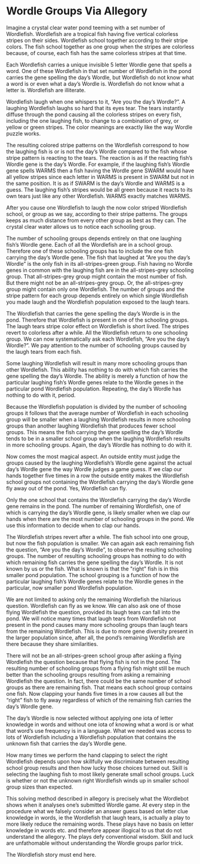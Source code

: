 # Wordle Groups Via Allegory

Imagine a crystal clear water pond teeming with a set number of Wordlefish. Wordlefish are a tropical fish having five vertical colorless stripes on their sides. Wordlefish school together according to their stripe colors. The fish school together as one group when the stripes are colorless because, of course, each fish has the same colorless stripes at that time.

Each Wordlefish carries a unique invisible 5 letter Wordle gene that spells a word. One of these Wordlefish in that set number of Wordlefish in the pond carries the gene spelling the day’s Wordle, but Wordlefish do not know what a word is or even what a day’s Wordle is. Wordlefish do not know what a letter is. Wordlefish are illiterate.

Wordlefish laugh when one whispers to it, “Are you the day’s Wordle?”. A laughing Wordlefish laughs so hard that its eyes tear. The tears instantly diffuse through the pond causing all the colorless stripes on every fish, including the one laughing fish, to change to a combination of grey, or yellow or green stripes. The color meanings are exactly like the way Wordle puzzle works.

The resulting colored stripe patterns on the Wordlefish correspond to how the laughing fish is or is not the day’s Wordle compared to the fish whose stripe pattern is reacting to the tears. The reaction is as if the reacting fish’s Wordle gene is the day’s Wordle. For example, if the laughing fish’s Wordle gene spells WARMS then a fish having the Wordle gene SWARM would have all yellow stripes since each letter in WARMS is present in SWARM but not in the same position. It is as if SWARM is the day’s Wordle and WARMS is a guess. The laughing fish’s stripes would be all green because it reacts to its own tears just like any other Wordlefish. WARMS exactly matches WARMS.

After you cause one Wordlefish to laugh the now color striped Wordlefish school, or group as we say, according to their stripe patterns. The groups keeps as much distance from every other group as best as they can. The crystal clear water allows us to notice each schooling group.

The number of schooling groups depends entirely on that one laughing fish’s Wordle gene. Each of all the Wordlefish are in a school group. Therefore one of these schooling groups has to include the one fish carrying the day’s Wordle gene. The fish that laughed at “Are you the day’s Wordle” is the only fish in its all-stripes-green group. Fish having no Wordle genes in common with the laughing fish are in the all-stripes-grey schooling group. That all-stripes-grey group might contain the most number of fish. But there might not be an all-stripes-grey group. Or, the all-stripes-grey group might contain only one Wordlefish. The number of groups and the stripe pattern for each group depends entirely on which single Wordlefish you made laugh and the Wordlefish population exposed to the laugh tears.

The Wordlefish that carries the gene spelling the day’s Wordle is in the pond. Therefore that Wordlefish is present in one of the schooling groups. The laugh tears stripe color effect on Wordlefish is short lived. The stripes revert to colorless after a while. All the Wordlefish return to one schooling group. We can now systematically ask each Wordlefish, “Are you the day’s Wordle?”. We pay attention to the number of schooling groups caused by the laugh tears from each fish.

Some laughing Wordlefish will result in many more schooling groups than other Wordlefish. This ability has nothing to do with which fish carries the gene spelling the day’s Wordle. The ability is merely a function of how the particular laughing fish’s Wordle genes relate to the Wordle genes in the particular pond Wordlefish population. Repeating, the day’s Wordle has nothing to do with it, period.

Because the Wordlefish population is divided by the number of schooling groups it follows that the average number of Wordlefish in each schooling group will be smaller when a laughing Wordlefish results in more schooling groups than another laughing Wordlefish that produces fewer school groups. This means the fish carrying the gene spelling the day’s Wordle tends to be in a smaller school group when the laughing Wordlefish results in more schooling groups. Again, the day’s Wordle has nothing to do with it.

Now comes the most magical aspect. An outside entity must judge the groups caused by the laughing Wordlefish’s Wordle gene against the actual day’s Wordle gene the way Wordle judges a game guess. If we clap our hands together five times in a row the outside entity makes the Wordlefish school groups not containing the Wordlefish carrying the day’s Wordle gene fly away out of the pond. Yes, Wordlefish can fly.

Only the one school that contains the Wordlefish carrying the day’s Wordle gene remains in the pond. The number of remaining Wordlefish, one of which is carrying the day’s Wordle gene, is likely smaller when we clap our hands when there are the most number of schooling groups in the pond. We use this information to decide when to clap our hands.

The Wordlefish stripes revert after a while. The fish school into one group, but now the fish population is smaller. We can again ask each remaining fish the question, “Are you the day’s Wordle”, to observe the resulting schooling groups. The number of resulting schooling groups has nothing to do with which remaining fish carries the gene spelling the day’s Wordle. It is not known by us or the fish. What is known is that the "right" fish is in this smaller pond population. The school grouping is a function of how the particular laughing fish’s Wordle genes relate to the Wordle genes in the particular, now smaller pond Wordlefish population.

We are not limited to asking only the remaining Wordlefish the hilarious question. Wordlefish can fly as we know. We can also ask one of those flying Wordlefish the question, provided its laugh tears can fall into the pond. We will notice many times that laugh tears from Wordlefish not present in the pond causes many more schooling groups than laugh tears from the remaining Wordlefish. This is due to more gene diversity present in the larger population since, after all, the pond’s remaining Wordlefish are there because they share similarities.

There will not be an all-stripes-green school group after asking a flying Wordlefish the question because that flying fish is not in the pond. The resulting number of schooling groups from a flying fish might still be much better than the schooling groups resulting from asking a remaining Wordlefish the question. In fact, there could be the same number of school groups as there are remaining fish. That means each school group contains one fish. Now clapping your hands five times in a row causes all but the “right” fish to fly away regardless of which of the remaining fish carries the day’s Wordle gene.

The day’s Wordle is now selected without applying one iota of letter knowledge in words and without one iota of knowing what a word is or what that word’s use frequency is in a language. What we needed was access to lots of Wordlefish including a Wordlefish population that contains the unknown fish that carries the day’s Wordle gene.

How many times we perform the hand clapping to select the right Wordlefish depends upon how skillfully we discriminate between resulting school group results and then how lucky those choices turned out. Skill is selecting the laughing fish to most likely generate small school groups. Luck is whether or not the unknown right Wordlefish winds up in smaller school group sizes than expected.

This solving method described in allegory is precisely what the Wordlebot shows when it analyses one’s submitted Wordle game. At every step in the procedure what we falsely consider an answer guess based on letter clue knowledge in words, ie the Wordlefish that laugh tears, is actually a play to more likely reduce the remaining words. These plays have no basis on letter knowledge in words etc. and therefore appear illogical to us that do not understand the allegory. The plays defy conventional wisdom. Skill and luck are unfathomable without understanding the Wordle groups parlor trick.

The Wordlefish story must end here.
